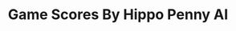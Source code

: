 ---
title: Game Scores By Hippo Penny AI
layout: scoredetail
permalink: /meta-score/fieldrunners
header:
  teaser: /assets/images/fieldrunners.jpg
  video:
    id: vmVSAolte-8
    provider: youtube
---